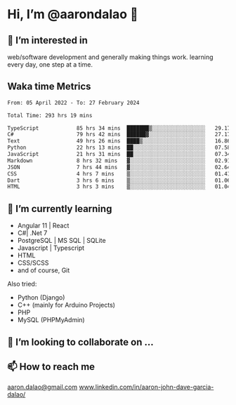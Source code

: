 # __Hi, I’m @aarondalao__ 👋 
## 👀 I’m interested in 
web/software development and generally making things work.
learning every day, one step at a time. 

## Waka time Metrics
<!--START_SECTION:waka-->

```txt
From: 05 April 2022 - To: 27 February 2024

Total Time: 293 hrs 19 mins

TypeScript            85 hrs 34 mins  ███████▒░░░░░░░░░░░░░░░░░   29.17 %
C#                    79 hrs 42 mins  ██████▓░░░░░░░░░░░░░░░░░░   27.17 %
Text                  49 hrs 26 mins  ████▒░░░░░░░░░░░░░░░░░░░░   16.86 %
Python                22 hrs 13 mins  ██░░░░░░░░░░░░░░░░░░░░░░░   07.58 %
JavaScript            21 hrs 31 mins  ██░░░░░░░░░░░░░░░░░░░░░░░   07.34 %
Markdown              8 hrs 32 mins   ▓░░░░░░░░░░░░░░░░░░░░░░░░   02.91 %
JSON                  7 hrs 44 mins   ▓░░░░░░░░░░░░░░░░░░░░░░░░   02.64 %
CSS                   4 hrs 7 mins    ▒░░░░░░░░░░░░░░░░░░░░░░░░   01.41 %
Dart                  3 hrs 6 mins    ▒░░░░░░░░░░░░░░░░░░░░░░░░   01.06 %
HTML                  3 hrs 3 mins    ▒░░░░░░░░░░░░░░░░░░░░░░░░   01.04 %
```

<!--END_SECTION:waka-->

## 🌱 I’m currently learning 

- Angular 11 | React 
- C#| .Net 7
- PostgreSQL | MS SQL | SQLite
- Javascript | Typescript
- HTML 
- CSS/SCSS
- and of course, Git 


Also tried:
- Python (Django)
- C++ (mainly for Arduino Projects)
- PHP
- MySQL (PHPMyAdmin)


## 💞️ I’m looking to collaborate on ...

## 📫 How to reach me 
aaron.dalao@gmail.com
www.linkedin.com/in/aaron-john-dave-garcia-dalao/

<!---
aarondalao/aarondalao is a ✨ special ✨ repository because its `README.md` (this file) appears on your GitHub profile.
You can click the Preview link to take a look at your changes.
--->
